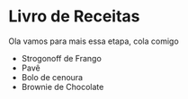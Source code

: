 # Livro de Receitas 

Ola vamos para mais essa etapa, cola comigo

- Strogonoff de Frango
- Pavê
- Bolo de cenoura
- Brownie de Chocolate

